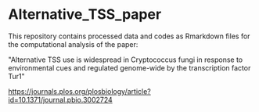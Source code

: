 # Alternative_TSS_paper
This repository contains processed data and codes as Rmarkdown files for the computational analysis of the paper:

"Alternative TSS use is widespread in Cryptococcus fungi in response to environmental cues and regulated genome-wide by the transcription factor Tur1"

https://journals.plos.org/plosbiology/article?id=10.1371/journal.pbio.3002724
